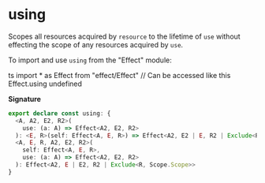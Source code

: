 # using

Scopes all resources acquired by `resource` to the lifetime of `use`
without effecting the scope of any resources acquired by `use`.

To import and use `using` from the "Effect" module:

ts
import \* as Effect from "effect/Effect"
// Can be accessed like this
Effect.using
undefined

**Signature**

```ts
export declare const using: {
  <A, A2, E2, R2>(
    use: (a: A) => Effect<A2, E2, R2>
  ): <E, R>(self: Effect<A, E, R>) => Effect<A2, E2 | E, R2 | Exclude<R, Scope.Scope>>
  <A, E, R, A2, E2, R2>(
    self: Effect<A, E, R>,
    use: (a: A) => Effect<A2, E2, R2>
  ): Effect<A2, E | E2, R2 | Exclude<R, Scope.Scope>>
}
```
